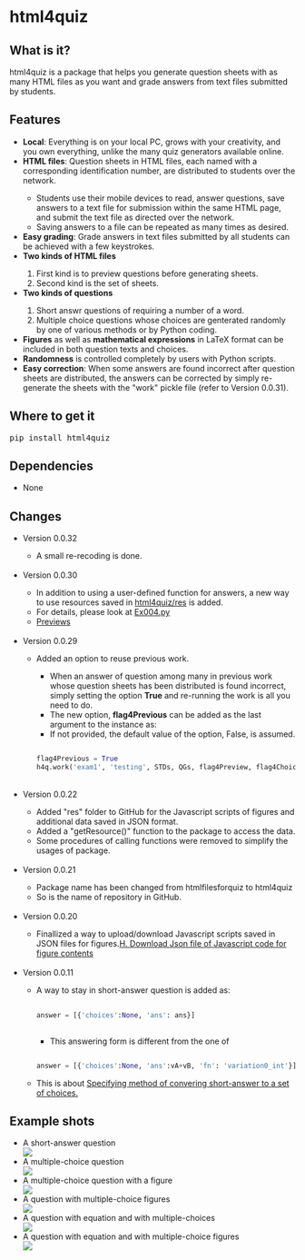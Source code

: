 # html4quiz

## What is it?

html4quiz is a package that helps you generate question sheets with as many HTML files as you want and grade answers from text files submitted by students.

## Features
<ul>
<li><strong>Local</strong>: Everything is on your local PC, grows with your creativity, and you own everything, unlike the many quiz generators available online.</li>
<li><strong>HTML files</strong>: Question sheets in HTML files, each named with a corresponding identification number, are distributed to students over the network.</li>
<ul><li>Students use their mobile devices to read, answer questions, save answers to a text file for submission within the same HTML page, and submit the text file as directed over the network.</li>
<li>Saving answers to a file can be repeated as many times as desired.</li></ul>
<li><strong>Easy grading</strong>: Grade answers in text files submitted by all students can be achieved with a few keystrokes.</li>
<li><strong>Two kinds of HTML files</strong></li>
<ol><li>First kind is to preview questions before generating sheets.</li>
<li>Second kind is the set of sheets.</li></ol>
<li><strong>Two kinds of questions</strong></li>
<ol><li>Short answr questions of requiring a number of a word.</li>
<li>Multiple choice questions whose choices are genterated randomly by one of various methods or by Python coding.</li></ol>
<li><strong>Figures</strong> as well as <strong>mathematical expressions</strong> in LaTeX format can be included in both question texts and choices.</li>
<li><strong>Randomness</strong> is controlled completely by users with Python scripts.</li>
<li><strong>Easy correction</strong>: When some answers are found incorrect after question sheets are distributed, the answers can be corrected by simply re-generate the sheets with the "work" pickle file (refer to Version 0.0.31). </li></ul>


## Where to get it

<pre lang=sh>pip install html4quiz</pre>


## Dependencies
<ul><li>None</li></ul>


## Changes
<ul>
<li>Version 0.0.32</li>
<ul><li>A small re-recoding is done.</li></ul>
<br>

<li>Version 0.0.30</li>
<ul><li>In addition to using a user-defined function for answers, a new way to use resources saved in <a href="https://github.com/generateNscore/html4quiz/tree/main/res">html4quiz/res</a> is added.</li>
<li>For details, please look at <a href="https://generatenscore.github.io/html4quiz/Examples/Ex004/Ex004.py">Ex004.py</a></li>
<li><a href="https://generatenscore.github.io/html4quiz/Examples/Ex004/Ex004/Ex004/index.html">Previews</a></li>
</ul>
<br>


<li>Version 0.0.29</li>
<ul><li>Added an option to reuse previous work.</li>
<ul><li>When an answer of question among many in previous work whose question sheets has been distributed is found incorrect, simply setting the option <strong>True</strong> and re-running the work is all you need to do.</li>
<li>The new option, <strong>flag4Previous</strong> can be added as the last argument to the instance as:</li>
<li>If not provided, the default value of the option, False, is assumed.</li></ul>

```python

flag4Previous = True
h4q.work('exam1', 'testing', STDs, QGs, flag4Preview, flag4Choice, flag4Shuffling, resources, flag4Previous)

```

</ul>
<br>

<li>Version 0.0.22</li>
<ul><li>Added "res" folder to GitHub for the Javascript scripts of figures and additional data saved in JSON format.</li>
<li>Added a "getResource()" function to the package to access the data.</li>
<li>Some procedures of calling functions were removed to simplify the usages of package.</li>
</ul>
<br>
<li>Version 0.0.21</li>
<ul><li>Package name has been changed from htmlfilesforquiz to html4quiz</li>
<li>So is the name of repository in GitHub.</li></ul>
<br>
<li>Version 0.0.20</li>

<ul><li>Finallized a way to upload/download Javascript scripts saved in JSON files for figures.<a href="https://github.com/generateNscore/html4quiz/wiki#h-download-json-file-of-javascript-code-for-figure-contents">H. Download Json file of Javascript code for figure contents</a></li></ul>
<br>

<li>Version 0.0.11</li>

<ul><li>A way to stay in short-answer question is added as:</li>
  
```python
  
answer = [{'choices':None, 'ans': ans}]
  
```

<ul><li>This answering form is different from the one of</li></ul>
  
  ```python
  
answer = [{'choices':None, 'ans':vA+vB, 'fn': 'variation0_int'}]
  
```

<li>This is about <a href="https://github.com/generateNscore/html4quiz/wiki#2-specifying-method-of-converting-a-short-answer-to-a-set-of-choices">Specifying method of convering short-answer to a set of choices.</a></li></ul>
</ul>


## Example shots
<ul>
<li>A short-answer question</li>
<img src="https://generateNscore.github.io/html4quiz/img/example1-3.png">
<li>A multiple-choice question</li>
<img src="https://generateNscore.github.io/html4quiz/img/example1-6.png">
<li>A multiple-choice question with a figure</li>
<img src="https://generateNscore.github.io/html4quiz/img/example1-2.png">
<li>A question with multiple-choice figures</li>
<img src="https://generateNscore.github.io/html4quiz/img/example1-1.png">
<li>A question with equation and with multiple-choices</li>
<img src="https://generateNscore.github.io/html4quiz/img/example1-4.png">
<li>A question with equation and with multiple-choice figures</li>
<img src="https://generateNscore.github.io/html4quiz/img/example1-5.png">
</ul>